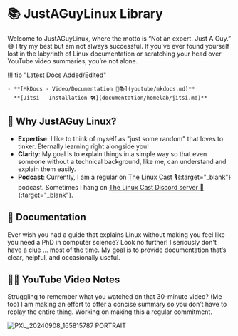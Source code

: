 # 📚 JustAGuyLinux Library

Welcome to JustAGuyLinux, where the motto is “Not an expert. Just A Guy.” 😅 I try my best but am not always successful. If you’ve ever found yourself lost in the labyrinth of Linux documentation or scratching your head over YouTube video summaries, you’re not alone.

!!! tip "Latest Docs Added/Edited"

	- **[MkDocs - Video/Documentation 🎥📚](youtube/mkdocs.md)**
	- **[Jitsi - Installation 🛠️](documentation/homelab/jitsi.md)**

## 🤔 Why JustAGuy Linux?

- **Expertise**: I like to think of myself as "just some random" that loves to tinker. Eternally learning right alongside you! 
- **Clarity**: My goal is to explain things in a simple way so that even someone without a technical background, like me, can understand and explain them easily.
- **Podcast**: Currently, I am a regular on [The Linux Cast 🎙️](https://thelinuxcast.org){:target="_blank"} podcast. Sometimes I hang on [The Linux Cast Discord server 💬](https://discord.gg/C9je3KSrFA){:target="_blank"}.

## 📜 Documentation
Ever wish you had a guide that explains Linux without making you feel like you need a PhD in computer science? Look no further! I seriously don't have a clue ... most of the time. My goal is to provide documentation that’s clear, helpful, and occasionally useful.

## 🎥📝 YouTube Video Notes
Struggling to remember what you watched on that 30-minute video? (Me too) I am making an effort to offer a concise summary so you don’t have to replay the entire thing. Working on making this a regular commitment.

![PXL_20240908_165815787 PORTRAIT](https://github.com/user-attachments/assets/8aba21ca-ea06-4c62-98cb-596d253db675)
